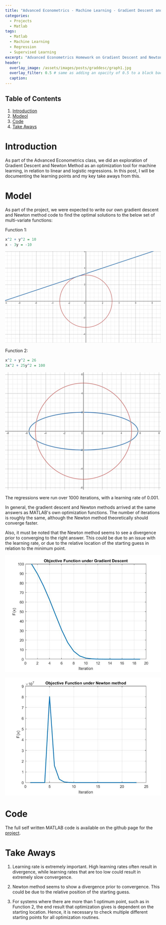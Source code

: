 ```yaml
---
title: "Advanced Econometrics - Machine Learning - Gradient Descent and Newton Method for Optimization"
categories:
  - Projects
  - Matlab
tags:
  - Matlab
  - Machine Learning
  - Regression
  - Supervised Learning
excerpt: "Advanced Econometrics Homework on Gradient Descent and Newton Method Optimization" 
header:
  overlay_image: /assets/images/posts/graddesc/graph1.jpg
  overlay_filter: 0.5 # same as adding an opacity of 0.5 to a black background
  caption: 
---
```


## Table of Contents
1. [Introduction](#introduction)
2. [Modeol](#model)
3. [Code](#code)
4. [Take Aways](#takeaways)

# Introduction

As part of the Advanced Econometrics class, we did an exploration of Gradient Descent and Newton Method as an optimization tool for machine learning, in relation to linear and logistic regressions. In this post, I will be documenting the learning points and my key take aways from this.

# Model

As part of the project, we were expected to write our own gradient descent and Newton method code to find the optimal solutions to the below set of multi-variate functions:

Function 1:
```r
x^2 + y^2 = 10
x - 3y = -10
```
![graph1.jpg](/assets/images/posts/graddesc/graph1.jpg)

Function 2:
```r
x^2 + y^2 = 26
3x^2 + 25y^2 = 100
```
![graph2.jpg](/assets/images/posts/graddesc/graph2.jpg)

The regressions were run over 1000 iterations, with a learning rate of 0.001. 

In general, the gradient descent and Newton methods arrived at the same answers as MATLAB's own optimization functions. The number of iterations is roughly the same, although the Newton method theoretically should converge faster. 

Also, it must be noted that the Newton method seems to see a divergence prior to converging to the right answer. This could be due to an issue with the learning rate, or due to the relative location of the starting guess in relation to the minimum point. 

![graddesc.jpg](/assets/images/posts/graddesc/GradientDescent.jpg)

![newton.jpg](/assets/images/posts/graddesc/NewtonMethod.jpg)

# Code

The full self written MATLAB code is available on the github page for the [project](https://github.com/Jwangjy/graddesc).

# Take Aways

1. Learning rate is extremely important. High learning rates often result in divergence, while learning rates that are too low could result in extremely slow convergence.

2. Newton method seems to show a divergence prior to convergence. This could be due to the relative position of the starting guess.

3. For systems where there are more than 1 optimum point, such as in Function 2, the end result that optimization gives is dependent on the starting location. Hence, it is necessary to check multiple different starting points for all optimization routines. 